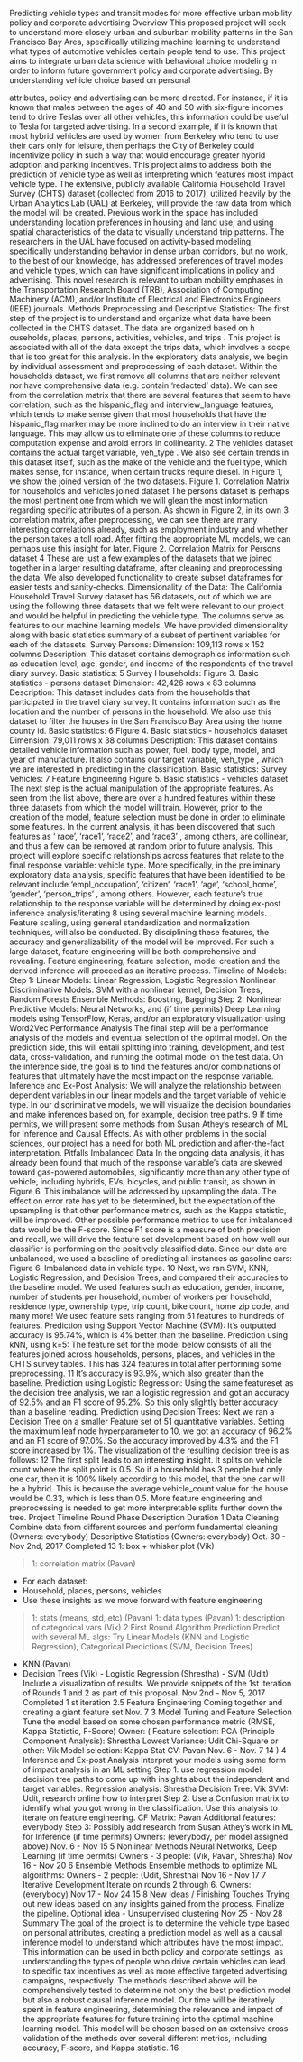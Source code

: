 
Predicting   vehicle   types   and   transit   modes   for more   effective   urban   mobility   policy   and   corporate advertising
  Overview
This   proposed   project   will   seek   to   understand   more   closely   urban   and   suburban   mobility patterns   in   the   San   Francisco   Bay   Area,   specifically   utilizing   machine   learning   to   understand what   types   of   automotive   vehicles   certain   people   tend   to   use.   This   project   aims   to   integrate urban   data   science   with   behavioral   choice   modeling   in   order   to   inform   future   government policy   and   corporate   advertising.   By   understanding   vehicle   choice   based   on   personal
 
  attributes,   policy   and   advertising   can   be   more   directed.   For   instance,   if   it   is   known   that males   between   the   ages   of   40   and   50   with   six-figure   incomes   tend   to   drive   Teslas   over   all other   vehicles,   this   information   could   be   useful   to   Tesla   for   targeted   advertising.   In   a second   example,   if   it   is   known   that   most   hybrid   vehicles   are   used   by   women   from   Berkeley who   tend   to   use   their   cars   only   for   leisure,   then   perhaps   the   City   of   Berkeley   could incentivize   policy   in   such   a   way   that   would   encourage   greater   hybrid   adoption   and   parking incentives.   This   project   aims   to   address   both   the   prediction   of   vehicle   type   as   well   as interpreting   which   features   most   impact   vehicle   type.
The   extensive,   publicly   available   California   Household   Travel   Survey   (CHTS)   dataset (collected   from   2016   to   2017),   utilized   heavily   by   the   Urban   Analytics   Lab   (UAL)   at   Berkeley, will   provide   the   raw   data   from   which   the   model   will   be   created.   Previous   work   in   the   space has   included   understanding   location   preferences   in   housing   and   land   use,   and   using   spatial characteristics   of   the   data   to   visually   understand   trip   patterns.   The   researchers   in   the   UAL have   focused   on   activity-based   modeling,   specifically   understanding   behavior   in   dense urban   corridors,   but   no   work,   to   the   best   of   our   knowledge,   has   addressed   preferences   of travel   modes   and   vehicle   types,   which   can   have   significant   implications   in   policy   and advertising.   This   novel   research   is   relevant   to   urban   mobility   emphases   in   the Transportation   Research   Board   (TRB),   Association   of   Computing   Machinery   (ACM),   and/or Institute   of   Electrical   and   Electronics   Engineers   (IEEE)   journals.
Methods
Preprocessing   and   Descriptive   Statistics:
The   first   step   of   the   project   is   to   understand   and   organize   what   data   have   been   collected   in the  CHTS  dataset.  The  data  are  organized  based  on h  ouseholds,   places,   persons, activities,   vehicles,   and   trips .  This  project  is  associated  with  all  of  the  data except   the    trips    data,   which   involves   a   scope   that   is   too   great   for   this   analysis.
In   the   exploratory   data   analysis,   we   begin   by   individual   assessment   and   preprocessing   of each   dataset.   Within   the    households    dataset,   we   first   remove   all   columns   that   are   neither relevant   nor   have   comprehensive   data   (e.g.   contain   ‘redacted’   data).      We   can   see   from   the correlation   matrix   that   there   are   several   features   that   seem   to   have   correlation,   such   as   the hispanic_flag    and    interview_language    features,   which   tends   to   make   sense   given that   most   households   that   have   the    hispanic_flag    marker   may   be   more   inclined   to   do an   interview   in   their   native   language.   This   may   allow   us   to   eliminate   one   of   these   columns to   reduce   computation   expense   and   avoid   errors   in   collinearity.
 2
  The    vehicles    dataset   contains   the   actual   target   variable,    veh_type .      We   also   see   certain trends   in   this   dataset   itself,   such   as   the   make   of   the   vehicle   and   the   fuel   type,   which   makes sense,   for   instance,   when   certain   trucks   require   diesel.   In   Figure   1,   we   show   the   joined version   of   the   two   datasets.
 Figure   1.   Correlation   Matrix   for   households   and   vehicles   joined   dataset
The    persons    dataset   is   perhaps   the   most   pertinent   one   from   which   we   will   glean   the   most information   regarding   specific   attributes   of   a   person.   As   shown   in   Figure   2,   in   its   own
 3
  correlation   matrix,   after   preprocessing,   we   can   see   there   are   many   interesting   correlations already,   such   as   employment   industry   and   whether   the   person   takes   a   toll   road.   After fitting   the   appropriate   ML   models,   we   can   perhaps   use   this   insight   for   later.
 Figure   2.   Correlation   Matrix   for   Persons   dataset
 4
  These   are   just   a   few   examples   of   the   datasets   that   we   joined   together   in   a   larger   resulting dataframe,   after   cleaning   and   preprocessing   the   data.   We   also   developed   functionality   to create   subset   dataframes   for   easier   tests   and   sanity-checks.
Dimensionality   of   the   Data:
The   California   Household   Travel   Survey   dataset   has   56   datasets,   out   of   which   we   are   using the   following   three   datasets   that   we   felt   were   relevant   to   our   project   and   would   be   helpful in   predicting   the   vehicle   type.      The   columns   serve   as   features   to   our   machine   learning models.   We   have   provided   dimensionality   along   with   basic   statistics   summary   of   a   subset of   pertinent   variables   for   each   of   the   datasets.
Survey   Persons:
Dimension:    109,113   rows   x   152   columns
Description:
This   dataset   contains   demographics   information   such   as   education   level,   age,   gender,   and income   of   the   respondents   of   the   travel   diary   survey.
Basic   statistics:
 5
   Survey   Households:
Figure   3.   Basic   statistics   -   persons   dataset
Dimension:    42,426   rows   x   83   columns Description:
This dataset includes data from the households that participated in the travel diary survey. It contains information such as the location and the number of persons in the household. We also use this dataset to filter the houses in the San Francisco Bay Area using the home county   id.
Basic   statistics:
 6
   Figure   4.   Basic   statistics   -   households   dataset Dimension:    79,011   rows   x   38   columns
Description:
This dataset contains detailed vehicle information such as power, fuel, body type, model, and year of manufacture.   It also contains our target variable,  veh_type , which we are interested   in   predicting   in   the   classification.
Basic   statistics:
Survey   Vehicles:
 7
   Feature   Engineering
Figure   5.   Basic   statistics   -   vehicles   dataset
The   next   step   is   the   actual   manipulation   of   the   appropriate   features.   As   seen   from   the   list above,   there   are   over   a   hundred   features   within   these   three   datasets   from   which   the model   will   train.   However,   prior   to   the   creation   of   the   model,   feature   selection   must   be done   in   order   to   eliminate   some   features.   In   the   current   analysis,   it   has   been   discovered that  such  features  as ‘  race’,   ‘race1’,   ‘race2’,   and   ‘race3’ ,  among  others,  are collinear,   and   thus   a   few   can   be   removed   at   random   prior   to   future   analysis.
This   project   will   explore   specific   relationships   across   features   that   relate   to   the   final response   variable:   vehicle   type.   More   specifically,   in   the   preliminary   exploratory   data analysis,   specific   features   that   have   been   identified   to   be   relevant   include ‘empl_occupation’,   ‘citizen’,   ‘race1’,   ‘age’,   ‘school_home’, ‘gender’,   ‘person_trips’ ,  among  others.  However,  each  feature’s  true  relationship to   the   response   variable   will   be   determined   by   doing   ex-post   inference   analysis/iterating
 8
  using   several   machine   learning   models.   Feature   scaling,   using   general   standardization   and normalization   techniques,   will   also   be   conducted.   By   disciplining   these   features,   the accuracy   and   generalizability   of   the   model   will   be   improved.
For   such   a   large   dataset,   feature   engineering   will   be   both   comprehensive   and   revealing. Feature   engineering,   feature   selection,   model   creation   and   the   derived   inference   will proceed   as   an   iterative   process.
Timeline   of   Models:
Step   1:
Linear   Models:   Linear   Regression,   Logistic   Regression
Nonlinear   Discriminative   Models:   SVM   with   a   nonlinear   kernel,   Decision   Trees,   Random Forests
Ensemble   Methods:   Boosting,   Bagging
Step   2:
Nonlinear   Predictive   Models:   Neural   Networks,   and   (if   time   permits)   Deep   Learning   models using   TensorFlow,   Keras,   and/or   an   exploratory   visualization   using   Word2Vec
Performance   Analysis
The   final   step   will   be   a   performance   analysis   of   the   models   and   eventual   selection   of   the optimal   model.   On   the   prediction   side,   this   will   entail   splitting   into   training,   development, and   test   data,   cross-validation,   and   running   the   optimal   model   on   the   test   data.
On   the   inference   side,   the   goal   is   to   find   the   features   and/or   combinations   of   features   that ultimately   have   the   most   impact   on   the   response   variable.
Inference   and   Ex-Post   Analysis:
We   will   analyze   the   relationship   between   dependent   variables   in   our   linear   models   and   the target   variable   of   vehicle   type.   In   our   discriminative   models,   we   will   visualize   the   decision boundaries   and   make   inferences   based   on,   for   example,   decision   tree   paths.
 9
  If   time   permits,   we   will   present   some   methods   from   Susan   Athey’s   research   of   ML   for Inference   and   Causal   Effects.   As   with   other   problems   in   the   social   sciences,   our   project   has a   need   for   both   ML   prediction   and   after-the-fact   interpretation.
Pitfalls
Imbalanced   Data
In   the   ongoing   data   analysis,   it   has   already   been   found   that   much   of   the   response   variable’s data   are   skewed   toward   gas-powered   automobiles,   significantly   more   than   any   other   type of   vehicle,   including   hybrids,   EVs,   bicycles,   and   public   transit,   as   shown   in   Figure   6.
This   imbalance   will   be   addressed   by   upsampling   the   data.   The   effect   on   error   rate   has   yet to   be   determined,   but   the   expectation   of   the   upsampling   is   that   other   performance metrics,   such   as   the   Kappa   statistic,   will   be   improved.
Other   possible   performance   metrics   to   use   for   imbalanced   data   would   be   the   F-score. Since   F1   score   is   a   measure   of   both   precision   and   recall,   we   will   drive   the   feature   set development   based   on   how   well   our   classifier   is   performing   on   the   positively   classified data.
Since   our   data   are   unbalanced,   we   used   a   baseline   of   predicting   all   instances   as   gasoline cars:
 Figure   6.   Imbalanced   data   in   vehicle   type.
 10
   Next,   we   ran   SVM,   KNN,   Logistic   Regression,   and   Decision   Trees,   and   compared   their accuracies   to   the   baseline   model.   We   used   features   such   as   education,   gender,   income, number   of   students   per   household,   number   of   workers   per   household,   residence   type, ownership   type,   trip   count,   bike   count,   home   zip   code,   and   many   more!   We   used   feature sets   ranging   from   51   features   to   hundreds   of   features.
Prediction   using   Support   Vector   Machine   (SVM):
 It’s   outputted   accuracy   is   95.74%,   which   is   4%   better   than   the   baseline.
Prediction   using   kNN,   using   k=5:
The   feature   set   for   the   model   below   consists   of   all   the   features   joined   across   households, persons,   places,   and   vehicles   in   the   CHTS   survey   tables.   This   has   324   features   in   total   after performing   some   preprocessing.
 11
   It’s   accuracy   is   93.9%,   which   also   greater   than   the   baseline.
Prediction   using   Logistic   Regression:
Using   the   same   featureset   as   the   decision   tree   analysis,   we   ran   a   logistic   regression   and   got an   accuracy   of   92.5%   and   an   F1   score   of   95.2%.   So   this   only   slightly   better   accuracy   than   a baseline   reading.
Prediction   using   Decision   Trees:
Next   we   ran   a   Decision   Tree   on   a   smaller   Feature   set   of   51   quantitative   variables.   Setting the   maximum   leaf   node   hyperparameter   to   10,   we   got   an   accuracy   of   96.2%   and   an   F1 score   of   97.0%.   So   the   accuracy   improved   by   4.3%   and   the   F1   score   increased   by   1%.
The   visualization   of   the   resulting   decision   tree   is   as   follows:
 12
   The   first   split   leads   to   an   interesting   insight.   It   splits   on   vehicle   count   where   the   split   point   is 0.5.   So   if   a   household   has   3   people   but   only   one   car,   then   it   is   100%   likely   according   to   this model,   that   the   one   car   will   be   a   hybrid.   This   is   because   the   average   vehicle_count   value   for the   house   would   be   0.33,   which   is   less   than   0.5.
More   feature   engineering   and   preprocessing   is   needed   to   get   more   interpretable   splits further   down   the   tree.
Project   Timeline
  Round
    Phase
   Description
   Duration
 1
  Data   Cleaning
 Combine   data   from   different sources   and   perform   fundamental cleaning   (Owners:   everybody)
Descriptive   Statistics   (Owners: everybody)
  Oct.   30   -   Nov   2nd, 2017
Completed
 13
          1:   box   +   whisker   plot   (Vik)
>1:   correlation   matrix   (Pavan)
- For   each   dataset:
- Household,   places,
persons,   vehicles
- Use   these   insights
as   we   move   forward with   feature engineering
>1:   stats   (means,   std,   etc)   (Pavan) 1:   data   types   (Pavan)
1:   description   of   categorical   vars (Vik)
           2
 First   Round Algorithm Prediction
Predict   with   several   ML   algs:   Try Linear   Models   (KNN   and   Logistic Regression),   Categorical Predictions   (SVM,   Decision   Trees).
- KNN   (Pavan)
- Decision   Trees   (Vik) - Logistic   Regression
(Shrestha) - SVM   (Udit)
Include   a   visualization   of   results.
We   provide   snippets   of   the   1st iteration   of   Rounds   1   and   2   as part   of   this   proposal.
   Nov   2nd   -   Nov   5, 2017
Completed   1   st iteration
 2.5
     Feature Engineering
    Coming   together   and   creating   a giant   feature   set
    Nov.   7
 3
  Model   Tuning   and Feature   Selection
 Tune   the   model   based   on   some chosen   performance   metric (RMSE,   Kappa   Statistic,   F-Score)
Owner:   (
Feature   selection:
      PCA   (Principle   Component Analysis):   Shrestha
      Lowest   Variance:   Udit
      Chi-Square   or   other:   Vik Model   selection:
      Kappa   Stat   CV:   Pavan
    Nov.   6   -   Nov.   7
  14
                )
      4
 Inference   and Ex-post   Analysis
Interpret   your   models   using   some form   of   impact   analysis   in   an   ML setting
Step   1:   use   regression   model, decision   tree   paths   to   come   up with   insights   about   the independent   and   target   variables. Regression   analysis:   Shrestha Decision   Tree:   Vik
SVM:   Udit,   research   online   how   to interpret
Step   2:   Use   a   Confusion   matrix   to identify   what   you   got   wrong   in   the classification.   Use   this   analysis   to iterate   on   feature   engineering.
CF   Matrix:   Pavan
Additional   features:   everybody
Step   3:
Possibly   add   research   from   Susan Athey’s   work   in   ML   for   Inference (if   time   permits)
Owners:   (everybody,   per   model assigned   above)
   Nov.   6   -   Nov   15
 5
     Nonlinear Methods
    Neural   Networks,
Deep   Learning   (if   time   permits)
Owners   -   3   people:   (Vik,   Pavan, Shrestha)
    Nov   16   -   Nov   20
   6
 Ensemble Methods
Ensemble   methods   to   optimize ML   algorithms:
Owners   -   2   people:   (Udit, Shrestha)
   Nov   16   -   Nov   17
 7
    Iterative Development
   Iterate   on   rounds   2   through   6. Owners:   (everybody)
   Nov   17   -   Nov   24
 15
   8
   New   Ideas   / Finishing   Touches
  Trying   out   new   ideas   based   on any   insights   gained   from   the process.   Finalize   the   pipeline.
Optional   idea   -   Unsupervised clustering
  Nov   25   -   Nov   28
Summary
The   goal   of   the   project   is   to   determine   the   vehicle   type   based   on   personal   attributes, creating   a   prediction   model   as   well   as   a   causal   inference   model   to   understand   which attributes   have   the   most   impact.   This   information   can   be   used   in   both   policy   and   corporate settings,   as   understanding   the   types   of   people   who   drive   certain   vehicles   can   lead   to specific   tax   incentives   as   well   as   more   effective   targeted   advertising   campaigns, respectively.
The   methods   described   above   will   be   comprehensively   tested   to   determine   not   only   the best   prediction   model   but   also   a   robust   causal   inference   model.   Our      time   will   be   iteratively spent   in   feature   engineering,   determining   the   relevance   and   impact   of   the   appropriate features   for   future   training   into   the   optimal   machine   learning   model.   This   model   will   be chosen   based   on   an   extensive   cross-validation   of   the   methods   over   several   different metrics,   including   accuracy,   F-score,   and   Kappa   statistic.
 16
